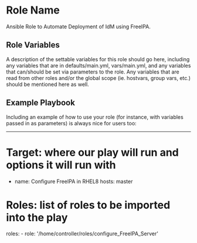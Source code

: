 Role Name
=========

Ansible Role to Automate Deployment of IdM using FreeIPA.


Role Variables
--------------

A description of the settable variables for this role should go here, including any variables that are in defaults/main.yml, vars/main.yml, and any variables that can/should be set via parameters to the role. Any variables that are read from other roles and/or the global scope (ie. hostvars, group vars, etc.) should be mentioned here as well.


Example Playbook
----------------

Including an example of how to use your role (for instance, with variables passed in as parameters) is always nice for users too:

---
# Target: where our play will run and options it will run with
- name: Configure FreeIPA in RHEL8
  hosts: master

# Roles: list of roles to be imported into the play
  roles:
    - role: '/home/controller/roles/configure_FreeIPA_Server'





